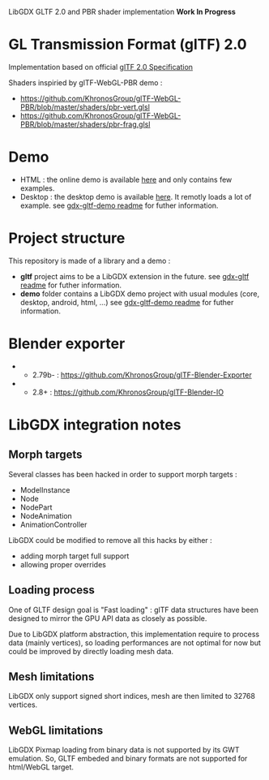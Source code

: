 
LibGDX GLTF 2.0 and PBR shader implementation **Work In Progress**

# GL Transmission Format (glTF) 2.0

Implementation based on official [glTF 2.0 Specification](https://github.com/KhronosGroup/glTF/tree/master/specification/2.0)

Shaders inspiried by glTF-WebGL-PBR demo :

* https://github.com/KhronosGroup/glTF-WebGL-PBR/blob/master/shaders/pbr-vert.glsl
* https://github.com/KhronosGroup/glTF-WebGL-PBR/blob/master/shaders/pbr-frag.glsl

# Demo

* HTML : the online demo is available [here](http://www.mgsx.net/gdx-gltf/) and only contains few examples.
* Desktop : the desktop demo is available [here](https://github.com/mgsx-dev/gdx-gltf/releases). It remotly loads a lot of example. see [gdx-gltf-demo readme](demo/README.md) for futher information.

# Project structure

This repository is made of a library and a demo :

* **gltf** project aims to be a LibGDX extension in the future.
  see [gdx-gltf readme](gltf/README.md) for futher information.
* **demo** folder contains a LibGDX demo project with usual modules (core, desktop, android, html, ...)
  see [gdx-gltf-demo readme](demo/README.md) for futher information.

# Blender exporter

* - 2.79b- : https://github.com/KhronosGroup/glTF-Blender-Exporter
* - 2.8+   : https://github.com/KhronosGroup/glTF-Blender-IO

# LibGDX integration notes

## Morph targets

Several classes has been hacked in order to support morph targets :

* ModelInstance
* Node
* NodePart
* NodeAnimation
* AnimationController

LibGDX could be modified to remove all this hacks by either : 

* adding morph target full support
* allowing proper overrides

## Loading process

One of GLTF design goal is "Fast loading" : glTF data structures have been designed to mirror the GPU API data as closely as possible.

Due to LibGDX platform abstraction, this implementation require to process data (mainly vertices), so loading performances are not optimal for now but could be improved by directly loading mesh data.


## Mesh limitations

LibGDX only support signed short indices, mesh are then limited to 32768 vertices. 

## WebGL limitations

LibGDX Pixmap loading from binary data is not supported by its GWT emulation. So, GLTF embeded and binary formats are not supported for html/WebGL target.


